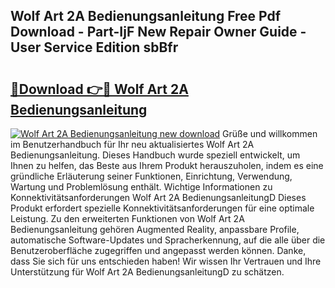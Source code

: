 ## Wolf Art 2A Bedienungsanleitung Free Pdf Download - Part-IjF New Repair Owner Guide - User Service Edition sbBfr

# <h2><a href="http://df53uo.blite.top/?on=Wolf+Art+2A+Bedienungsanleitung">🔗Download 👉🔴 Wolf Art 2A Bedienungsanleitung</a></h2>

[![Wolf Art 2A Bedienungsanleitung new download](https://i.imgur.com/lujVjoI.png)](http://df53uo.blite.top/?on=Wolf+Art+2A+Bedienungsanleitung)
Grüße und willkommen im Benutzerhandbuch für Ihr neu aktualisiertes Wolf Art 2A Bedienungsanleitung. Dieses Handbuch wurde speziell entwickelt, um Ihnen zu helfen, das Beste aus Ihrem Produkt herauszuholen, indem es eine gründliche Erläuterung seiner Funktionen, Einrichtung, Verwendung, Wartung und Problemlösung enthält. Wichtige Informationen zu Konnektivitätsanforderungen Wolf Art 2A BedienungsanleitungD Dieses Produkt erfordert spezielle Konnektivitätsanforderungen für eine optimale Leistung. Zu den erweiterten Funktionen von Wolf Art 2A Bedienungsanleitung gehören Augmented Reality, anpassbare Profile, automatische Software-Updates und Spracherkennung, auf die alle über die Benutzeroberfläche zugegriffen und angepasst werden können. Danke, dass Sie sich für uns entschieden haben! Wir wissen Ihr Vertrauen und Ihre Unterstützung für Wolf Art 2A BedienungsanleitungD zu schätzen.
